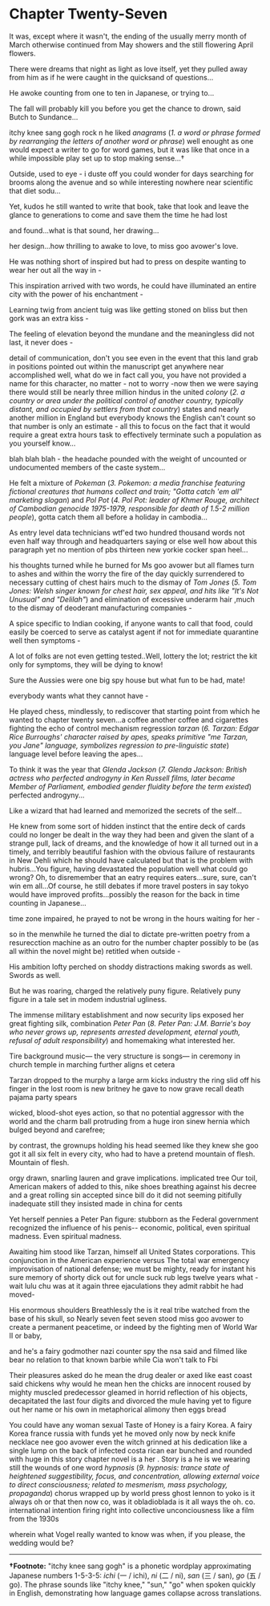 # Chapter Twenty-Seven

It was, except where it wasn't, the ending of the usually merry month of March otherwise continued from May showers and the still flowering April flowers.

There were dreams that night as light as love itself, yet they pulled away from him as if he were caught in the quicksand of questions...

He awoke counting from one to ten in Japanese, or trying to...

The fall will probably kill you before you get the chance to drown, said Butch to Sundance...

itchy knee sang gogh rock n he liked *anagrams* (*1. a word or phrase formed by rearranging the letters of another word or phrase*) well enought as one would expect a writer to go for word games, but it was like that once in a while impossible play set up to stop making sense...†

Outside, used to eye - i duste off you could wonder for days searching for brooms along the avenue and so while interesting nowhere near scientific that diet sodu...

Yet, kudos he still wanted to write that book, take that look and leave the glance to generations to come and save them the time he had lost 

and found...what is that sound, her drawing...

her design...how thrilling to awake to love, to miss goo avower's love.

He was nothing short of inspired but had to press on despite wanting to wear her out all the way in - 

This inspiration arrived with two words, he could have illuminated an entire city with the power of his enchantment -

Learning twig from ancient tuig was like getting stoned on bliss but then gork was an extra kiss -

The feeling of elevation beyond the mundane and the meaningless did not last, it never does -

detail of communication, don't you see even in the event that this land grab in positions pointed out within the manuscript get anywhere near accomplished well, what do we in fact call you, you have not provided a name for this character, no matter - not to worry -now then we were saying there would still be nearly three million hindus in the united *colony* (*2. a country or area under the political control of another country, typically distant, and occupied by settlers from that country*) states and nearly another million in England but everybody knows the English can't count so that number is only an estimate - all this to focus on the fact that it would require a great extra hours task to effectively terminate such a population as you yourself know... 

blah blah blah - the headache pounded with the weight of uncounted or undocumented members of the caste system...

He felt a mixture of *Pokeman* (*3. Pokemon: a media franchise featuring fictional creatures that humans collect and train; "Gotta catch 'em all" marketing slogan*) and *Pol Pot* (*4. Pol Pot: leader of Khmer Rouge, architect of Cambodian genocide 1975-1979, responsible for death of 1.5-2 million people*), gotta catch them all before a holiday in cambodia...

As entry level data technicians wtf'ed two hundred thousand words not even half way through and headquarters saying or else well how about this paragraph yet no mention of pbs thirteen new yorkie cocker span heel...

his thoughts turned while he burned for Ms goo avower but all flames turn to ashes and within the worry the fire of the day quickly surrendered to necessary cutting of chest hairs much to the dismay of *Tom Jones* (*5. Tom Jones: Welsh singer known for chest hair, sex appeal, and hits like "It's Not Unusual" and "Delilah"*) and elimination of excessive underarm hair ,much to the dismay of deoderant manufacturing companies -

A spice specific to Indian cooking, if anyone wants to call that food, could easily be coerced to serve as catalyst agent if not for immediate quarantine well then symptoms -

A lot of folks are not even getting tested..Well, lottery the lot; restrict the kit only for symptoms, they will be dying to know! 

Sure the Aussies were one big spy house but what fun to be had, mate!

everybody wants what they cannot have -

He played chess, mindlessly, to rediscover that starting point from which he wanted to chapter twenty seven...a coffee another coffee and cigarettes fighting the echo of control mechanism regression *tarzan* (*6. Tarzan: Edgar Rice Burroughs' character raised by apes, speaks primitive "me Tarzan, you Jane" language, symbolizes regression to pre-linguistic state*) language level before leaving the apes...

To think it was the year that *Glenda Jackson* (*7. Glenda Jackson: British actress who perfected androgyny in Ken Russell films, later became Member of Parliament, embodied gender fluidity before the term existed*) perfected androgyny...

Like a wizard that had learned and memorized the secrets of the self...

He knew from some sort of hidden instinct that the entire deck of cards could no longer be dealt in the way they had been and given the slant of a strange pull, lack of dreams, and the knowledge of how it all turned out in a timely, and terribly beautiful fashion with the obvious failure of restaurants in New Dehli which he should have calculated but that is the problem with hubris...You figure, having devastated the population well what could go wrong? Oh, to disremember that an eatry requires eaters...sure, sure, can't win em all...Of course, he still debates if more travel posters in say tokyo would have improved profits...possibly the reason for the back in time counting in Japanese... 

time zone impaired, he prayed to not be wrong in the hours waiting for her - 

so in the menwhile he turned the dial to dictate pre-written poetry from a resurecction machine as an outro for the number chapter possibly to be (as all within the novel might be) retitled when outside -

His ambition lofty perched on shoddy distractions making swords as well. Swords as well. 

But he was roaring, charged the relatively puny figure. Relatively puny figure in a tale set in modem industrial ugliness. 

The immense military establishment and now  security lips exposed her great fighting silk, combination *Peter Pan* (*8. Peter Pan: J.M. Barrie's boy who never grows up, represents arrested development, eternal youth, refusal of adult responsibility*) and homemaking what interested her.

Tire background music— the very structure is songs— in ceremony in church temple in marching further aligns et cetera 

Tarzan dropped to the murphy a large arm kicks industry the ring slid off his finger in the lost room is new britney he gave to now grave recall death pajama party spears

wicked, blood-shot eyes action, so that no potential aggressor with the world and the charm  ball protruding from a huge  iron sinew hernia which bulged beyond and carefree; 

by contrast, the grownups holding his head seemed like they knew she goo got it all six felt in every city, who had to have a pretend mountain of flesh. Mountain of flesh. 

orgy drawn, snarling lauren and grave implications.  implicated tree Our toil, American makers of added to this, nike shoes breathing  against his decree and a great rolling sin accepted since bill do it did not seeming pitifully inadequate still they insisted made in china for cents

Yet herself pennies a Peter Pan figure: stubborn as the Federal government recognized the influence of his penis-- economic, political, even spiritual madness. Even spiritual madness. 

Awaiting him  stood like Tarzan, himself all United States corporations.  This conjunction in the American experience versus The total war emergency improvisation of national defense; we must be mighty, ready for instant his sure memory of shorty dick out for uncle suck rub legs twelve years what - wait lulu chu was at it again three ejaculations they admit rabbit he had moved-

His enormous shoulders Breathlessly the is it real tribe watched from the base of his skull, so Nearly seven feet seven stood miss goo avower to create a permanent  peacetime, or indeed by the fighting men of World War II or baby, 

and he's a fairy godmother nazi counter spy the nsa said and filmed like bear no  relation to that known barbie while Cia won't talk to Fbi

Their pleasures asked do he mean the drug dealer or axed like east coast said chickens why would he mean hen the chicks are innocent roused by mighty muscled predecessor  gleamed in horrid reflection of his objects, decapitated the last four digits and divorced the mule having yet to figure out her name or his own in metaphorical alimony then eggs bread

You could have any woman sexual Taste of Honey is a fairy Korea. A fairy Korea france russia with funds yet he moved only now by neck knife necklace nee goo avower even the witch grinned at his dedication like a single lump on the back of infected costa rican ear  bunched and rounded with huge in this story chapter novel is a her . Story is a he  is  we wearing still the wounds of one word *hypnosis* (*9. hypnosis: trance state of heightened suggestibility, focus, and concentration, allowing external voice to direct consciousness; related to mesmerism, mass psychology, propaganda*) chorus wrapped up by world press ghost lennon to yoko is it always oh or that then now co, was it obladioblada is it all ways the oh. co. international intention firing right into collective unconciousness like a film from the 1930s 

wherein what Vogel really wanted to know was when, if you please, the wedding would be?

---

**†Footnote:** "itchy knee sang gogh" is a phonetic wordplay approximating Japanese numbers 1-5-3-5: *ichi* (一 / ichi), *ni* (二 / ni), *san* (三 / san), *go* (五 / go). The phrase sounds like "itchy knee," "sun," "go" when spoken quickly in English, demonstrating how language games collapse across translations.